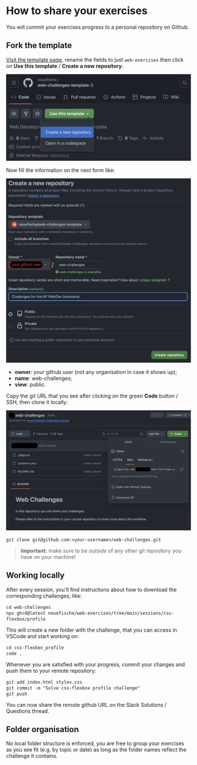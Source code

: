 # How to share your exercises

You will commit your exercises progress to a personal repository on Github.

## Fork the template

[Visit the template page](https://github.com/neuefische/web-challenges-template), rename the fields to just `web-exercises` then click on **Use this template** / **Create a new repository**:

![Fork the existing template](./assets/git-workflow-exercises-01.png)

Now fill the information on the next form like:

![New repo settings](./assets/git-workflow-exercises-02.png)

- **owner**: your github user (not any organisation in case it shows up);
- **name**: web-challenges;
- **view**: public.

Copy the git URL that you see after clicking on the green **Code** button / SSH, then clone it locally:

![Clone repo locally](./assets/git-workflow-exercises-03.png)

```
git clone git@github.com:<your-username>/web-challenges.git
```

> **Important:** make sure to be _outside_ of any other git repository you have on your machine!

## Working locally

After every session, you'll find instructions about how to download the corresponding challenges, like:

```
cd web-challenges
npx ghcd@latest neuefische/web-exercises/tree/main/sessions/css-flexbox/profile
```

This will create a new folder with the challenge, that you can access in VSCode and start working on:

```
cd css-flexbox_profile
code .
```

Whenever you are satisfied with your progress, commit your changes and push them to your remote repository:

```
git add index.html styles.css
git commit -m "Solve css-flexbox profile challenge"
git push
```

You can now share the remote github URL on the Slack Solutions / Questions thread.

## Folder organisation

No local folder structure is enforced, you are free to group your exercises as you see fit (e.g. by topic or date) as long as the folder names reflect the challenge it contains.